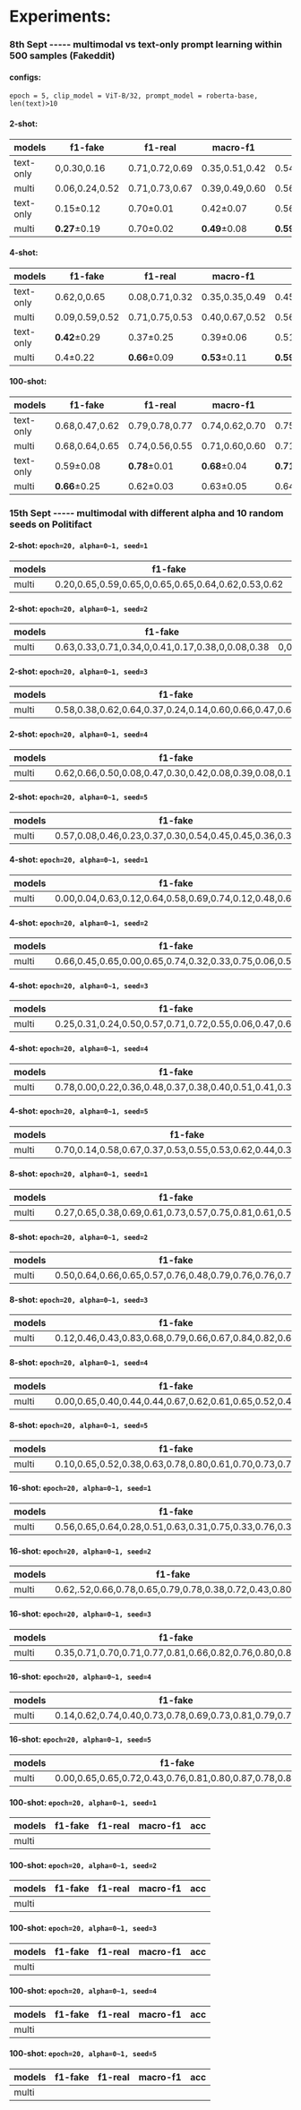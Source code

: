 # Experiments:
### 8th Sept ----- multimodal vs text-only prompt learning within 500 samples (Fakeddit)
#### configs: 
`epoch = 5, clip_model = ViT-B/32, prompt_model = roberta-base, len(text)>10`
#### 2-shot:
| models       | f1-fake | f1-real | macro-f1| acc |
| ----------- | -----------  | -----------  | ----------- |----------- |
| text-only   |0,0.30,0.16 | 0.71,0.72,0.69  |0.35,0.51,0.42  | 0.54,0.60,0.54|
| multi      |0.06,0.24,0.52        |0.71,0.73,0.67      |0.39,0.49,0.60 |0.56,0.60,0.61   |
| text-only  |0.15±0.12        |0.70±0.01    |0.42±0.07 |0.56±0.03   |
| multi      | **0.27**±0.19        |0.70±0.02      |**0.49**±0.08 |**0.59**±0.02   |
#### 4-shot:
| models       | f1-fake | f1-real | macro-f1| acc |
| ----------- | -----------  | -----------  | ----------- |----------- |
| text-only   |0.62,0,0.65 | 0.08,0.71,0.32  |0.35,0.35,0.49  | 0.45,0.55,0.53|
| multi      |0.09,0.59,0.52        |0.71,0.75,0.53      |0.40,0.67,0.52 |0.56,0.68,0.52   |
| text-only  |**0.42**±0.29        |0.37±0.25    |0.39±0.06 |0.51±0.04   |
| multi      | 0.4±0.22        |**0.66**±0.09      |**0.53**±0.11 |**0.59**±0.06   |
#### 100-shot:
| models       | f1-fake | f1-real | macro-f1| acc |
| ----------- | -----------  | -----------  | ----------- |----------- |
| text-only   |0.68,0.47,0.62 | 0.79,0.78,0.77  |0.74,0.62,0.70  | 0.75,0.68,0.71|
| multi      |0.68,0.64,0.65        |0.74,0.56,0.55      |0.71,0.60,0.60 |0.71,0.60,0.61   |
| text-only  |0.59±0.08       |**0.78**±0.01    |**0.68**±0.04 |**0.71**±0.02   |
| multi      | **0.66**±0.25        |0.62±0.03      |0.63±0.05 |0.64±0.04  |

### 15th Sept ----- multimodal with different alpha and 10 random seeds on Politifact

#### 2-shot: `epoch=20, alpha=0~1, seed=1`

| models       | f1-fake | f1-real | macro-f1| acc |
| ----------- | -----------  | -----------  | ----------- |----------- |
| multi      |0.20,0.65,0.59,0.65,0,0.65,0.65,0.64,0.62,0.53,0.62       |0.60,0,0.3,0,0.65,0,0,0.04,0,0.09,0    |0.40,0.33,0.44,0.33,0.36,0.32,0.32,0.34,0.31,0.31,0.31 |0.46,0.48,0.48,0.48,0.49,0.48,0.48,0.47,0.45,0.38,0.45  |

#### 2-shot: `epoch=20, alpha=0~1, seed=2`

| models       | f1-fake | f1-real | macro-f1| acc |
| ----------- | -----------  | -----------  | ----------- |----------- |
| multi      |0.63,0.33,0.71,0.34,0,0.41,0.17,0.38,0,0.08,0.38     |0,0.66,0.68,0.73,0.68,0.71,0.70,0.74,0.68,0.69,0.72   |0.32,0.49,0.70,0.53,0.34,0.56,0.44,0.56,0.34,0.39,0.55 |0.46,0.55,0.70,0.61,0.52,0.61,0.56,0.63,0.52,0.54,0.62 |

#### 2-shot: `epoch=20, alpha=0~1, seed=3`
| models       | f1-fake | f1-real | macro-f1| acc |
| ----------- | -----------  | -----------  | ----------- |----------- |
| multi      |0.58,0.38,0.62,0.64,0.37,0.24,0.14,0.60,0.66,0.47,0.67      |0.45,0.40,0.69,0.64,0.71,0.67,0.69,0.72,0.37,0.67,0.34    |0.52,0.39,0.66,0.64,0.54,0.45,0.41,0.66,0.51,0.54,0.50|0.53,0.39,0.66,0.64,0.60,0.54,0.54,0.68,0.56,0.58,0.56 |

#### 2-shot: `epoch=20, alpha=0~1, seed=4`

| models       | f1-fake | f1-real | macro-f1| acc |
| ----------- | -----------  | -----------  | ----------- |----------- |
| multi      |0.62,0.66,0.50,0.08,0.47,0.30,0.42,0.08,0.39,0.08,0.14      |0.29,0.04,0.60,0.69,0.73,0.72,0.73,0.69,0.73,0.69,0.69    |0.46,0.35,0.55,0.39,0.60,0.51,0.58,0.39,0.56,0.39,0.41 |0.51,0.49,0.55,0.54,0.64,0.60,0.63,0.53,0.62,0.54,0.55 |

#### 2-shot: `epoch=20, alpha=0~1, seed=5`

| models       | f1-fake | f1-real | macro-f1| acc |
| ----------- | -----------  | -----------  | ----------- |----------- |
| multi      |0.57,0.08,0.46,0.23,0.37,0.30,0.54,0.45,0.45,0.36,0.36      |0.54,0.68,0.69,0.71,0.72,0.72,0.72,0.73,0.73,0.71,0.71    |0.56,0.38,0.58,0.47,0.55,0.51,0.63,0.59,0.59,0.54,0.54 |0.56,0.52,0.61,0.58,0.61,0.60,0.65,0.64,0.64,0.60,0.60 |

#### 4-shot: `epoch=20, alpha=0~1, seed=1`

| models       | f1-fake | f1-real | macro-f1| acc |
| ----------- | -----------  | -----------  | ----------- |----------- |
| multi      |0.00,0.04,0.63,0.12,0.64,0.58,0.69,0.74,0.12,0.48,0.69  |0.67,0.67,0.16,0.68,0.76,0.71,0.78,0.80,0.69,0.74,0.79|0.33,0.36,0.39,0.40,0.70,0.65,0.73,0.77,0.41,0.61,0.74 |0.50,0.51,0.48,0.53,0.72,0.66,0.74,0.77,0.54,0.65,0.75 |

#### 4-shot: `epoch=20, alpha=0~1, seed=2`

| models       | f1-fake | f1-real | macro-f1| acc |
| ----------- | -----------  | -----------  | ----------- |----------- |
| multi      |0.66,0.45,0.65,0.00,0.65,0.74,0.32,0.33,0.75,0.06,0.57 | 0.28,0.46,0.18,0.68,0.13,0.73,0.71,0.71,0.65,0.69,0.63|0.47,0.45,0.41,0.34,0.39,0.73,0.52,0.52,0.70,0.38,0.60 | 0.54,0.45,0.51,0.52,0.50,0.73,0.59,0.59,0.71,0.53,0.60 |

#### 4-shot: `epoch=20, alpha=0~1, seed=3`

| models       | f1-fake | f1-real | macro-f1| acc |
| ----------- | -----------  | -----------  | ----------- |----------- |
| multi    |0.25,0.31,0.24,0.50,0.57,0.71,0.72,0.55,0.06,0.47,0.69|0.71,0.51,0.63,0.71,0.62,0.80,0.79,0.74,0.69,0.75,0.79|0.48,0.41,0.44,0.60,0.59,0.76,0.76,0.64,0.38,0.61,0.74|0.58,0.43,0.51,0.63,0.59,0.76,0.75,0.67,0.53,0.66,0.75|

#### 4-shot: `epoch=20, alpha=0~1, seed=4`

| models       | f1-fake | f1-real | macro-f1| acc |
| ----------- | -----------  | -----------  | ----------- |----------- |
| multi      |0.78,0.00,0.22,0.36,0.48,0.37,0.38,0.40,0.51,0.41,0.39|0.84,0.68,0.69,0.71,0.73,0.71,0.72,0.73,0.73,0.73,0.73|0.81,0.34,0.46,0.54,0.60,0.54,0.55,0.57,0.62,0.57,0.56|0.82,0.52,0.56,0.61,0.64,0.61,0.62,0.63,0.65,0.63,0.62|


#### 4-shot: `epoch=20, alpha=0~1, seed=5`

| models       | f1-fake | f1-real | macro-f1| acc |
| ----------- | -----------  | -----------  | ----------- |----------- |
| multi      |0.70,0.14,0.58,0.67,0.37,0.53,0.55,0.53,0.62,0.44,0.36,0.77|0.62,0.69,0.56,0.48,0.72,0.74,0.76,0.74,0.69,0.72,0.72,0.67|0.66,0.42,0.57,0.57,0.55,0.63,0.65,0.64,0.65,0.58,0.54,0.72|0.67,0.55,0.57,0.59,0.61,0.66,0.68,0.67,0.66,0.63,0.61,0.73|


#### 8-shot: `epoch=20, alpha=0~1, seed=1`

| models       | f1-fake | f1-real | macro-f1| acc |
| ----------- | -----------  | -----------  | ----------- |----------- |
| multi      |0.27,0.65,0.38,0.69,0.61,0.73,0.57,0.75,0.81,0.61,0.58|0.67,0.00,0.73,0.72,0.65,0.46,0.77,0.54,0.80,0.76,0.77|0.47,0.33,0.56,0.70,0.63,0.59,0.67,0.65,0,80,0.68,0.68|0.54,0.48,0.63,0.70,0.63,0.64,0.70,0.68,0.80,0.70,0.70|


#### 8-shot: `epoch=20, alpha=0~1, seed=2`

| models       | f1-fake | f1-real | macro-f1| acc |
| ----------- | -----------  | -----------  | ----------- |----------- |
| multi      |0.50,0.64,0.66,0.65,0.57,0.76,0.48,0.79,0.76,0.76,0.73|0.54,0.63,0.19,0.02,0.77,0.77,0.75,0.77,0.74,0.60,0.82,|0.52,0.63,0.42,0.34,0.67,0.76,0.62,0.78,0.75,0.68,0.77|0.52,0.63,0.52,0.49,0.70,0.76,0.66,0.78,0.75,0.70,0.78|


#### 8-shot: `epoch=20, alpha=0~1, seed=3`

| models       | f1-fake | f1-real | macro-f1| acc |
| ----------- | -----------  | -----------  | ----------- |----------- |
| multi      |0.12,0.46,0.43,0.83,0.68,0.79,0.66,0.67,0.84,0.82,0.69|0.69,0.53,0.72,0.79,0.24,0.79,0.04,0.17,0.84,0.76,0.30|0.41,0.50,0.58,0.81,0.46,0.79,0.35,0.42,0.84,0.79,0.50|0.54,0.50,0.63,0.81,0.55,0.79,0.49,0.53,0.84,0.80,0.57|


#### 8-shot: `epoch=20, alpha=0~1, seed=4`

| models       | f1-fake | f1-real | macro-f1| acc |
| ----------- | -----------  | -----------  | ----------- |----------- |
| multi      |0.00,0.65,0.40,0.44,0.44,0.67,0.62,0.61,0.65,0.52,0.46|0.68,0.54,0.74,0.71,0.74,0.19,0.76,0.75,0.70,0.72,0.72|0.34,0.60,0.57,0.58,0.59,0.43,0.69,0.68,0.67,0.62,0.59|0.52,0.60,0.64,0.62,0.64,0.53,0.71,0.70,0.68,0.65,0.63|


#### 8-shot: `epoch=20, alpha=0~1, seed=5`

| models       | f1-fake | f1-real | macro-f1| acc |
| ----------- | -----------  | -----------  | ----------- |----------- |
| multi      |0.10,0.65,0.52,0.38,0.63,0.78,0.80,0.61,0.70,0.73,0.79|0.66,0.02,0.72,0.73,0.77,0.83,0.76,0,78,0.80,0.61,0.83|0.38,0.34,0.62,0.55,0.70,0.80,0.78,0.69,0.75,0.67,0.81|0.51,0.48,0.65,0.62,0.71,0.81,0.79,0.71,0.76,0.68,0.81|

#### 16-shot: `epoch=20, alpha=0~1, seed=1`

| models       | f1-fake | f1-real | macro-f1| acc |
| ----------- | -----------  | -----------  | ----------- |----------- |
| multi      |0.56,0.65,0.64,0.28,0.51,0.63,0.31,0.75,0.33,0.76,0.36|0.26,0.18,0.04,0.71,0.74,0.68,0.71,0.80,0.72,0.66,0.72|0.41,0.42,0.34,0.50,0.63,0.66,0.51,0.77,0.52,0.71,0.54|0.45,0.51,0.48,0.59,0.66,0.66,0.60,0.78,0.60,0.72,0.61|



#### 16-shot: `epoch=20, alpha=0~1, seed=2`

| models       | f1-fake | f1-real | macro-f1| acc |
| ----------- | -----------  | -----------  | ----------- |----------- |
| multi      |0.62,.52,0.66,0.78,0.65,0.79,0.78,0.38,0.72,0.43,0.80|0.06,0.58,0.55,0.74,0.77,0.84,0.67,0.74,0.81,0.74,0.83|0.34,0.55,0.61,0.76,0.71,0.82,0.72,0.56,0.76,0.58,0.81|0.46,0.55,0.61,0.77,0.72,0.82,0.73,0.63,0.77,0.64,0.81|

#### 16-shot: `epoch=20, alpha=0~1, seed=3`

| models       | f1-fake | f1-real | macro-f1| acc |
| ----------- | -----------  | -----------  | ----------- |----------- |
| multi      |0.35,0.71,0.70,0.71,0.77,0.81,0.66,0.82,0.76,0.80,0.86|0.52,0.50,0.73,0.81,0.75,0.82,0.77,0.77,0.82,0.80,0.86|0.44,0.63,0.72,0.75,0.76,0.82,0.71,0.79,0.79,0.80,0.86|0.45,0.61,0.72,0.76,0.76,0.82,0.72,0.80,0.80,0.80,0.86|

#### 16-shot: `epoch=20, alpha=0~1, seed=4`

| models       | f1-fake | f1-real | macro-f1| acc |
| ----------- | -----------  | -----------  | ----------- |----------- |
| multi      |0.14,0.62,0.74,0.40,0.73,0.78,0.69,0.73,0.81,0.79,0.78|0.65,0.53,0.80,0.74,0.78,0.81,0.36,0.79,0.82,0,73,0.83|0.40,0.57,0.77,0.57,0.76,0.79,0.52,0.76,0.81,0.76,0.80|0.50,0.58,0.77,0.63,0.76,0.80,0.58,0.77,0.81,0.77,0.81|



#### 16-shot: `epoch=20, alpha=0~1, seed=5`

| models       | f1-fake | f1-real | macro-f1| acc |
| ----------- | -----------  | -----------  | ----------- |----------- |
| multi      |0.00,0.65,0.65,0.72,0.43,0.76,0.81,0.80,0.87,0.78,0.82,|0.67,0.16,0.02,0.60,0.73,0.83,0.83,0.82,0.89,0.83,0.80,|0.34,0.41,0.34,0.66,0.58,0.80,0.82,0.81,0.88,0.80,0.81|0.51,0.51,0.49,0.67,0.64,0.80,0.82,0.81,0.88,0.81,0.81|


#### 100-shot: `epoch=20, alpha=0~1, seed=1`

| models       | f1-fake | f1-real | macro-f1| acc |
| ----------- | -----------  | -----------  | ----------- |----------- |
| multi      |||||

#### 100-shot: `epoch=20, alpha=0~1, seed=2`

| models       | f1-fake | f1-real | macro-f1| acc |
| ----------- | -----------  | -----------  | ----------- |----------- |
| multi      |||||


#### 100-shot: `epoch=20, alpha=0~1, seed=3`

| models       | f1-fake | f1-real | macro-f1| acc |
| ----------- | -----------  | -----------  | ----------- |----------- |
| multi      |||||



#### 100-shot: `epoch=20, alpha=0~1, seed=4`

| models       | f1-fake | f1-real | macro-f1| acc |
| ----------- | -----------  | -----------  | ----------- |----------- |
| multi      |||||


#### 100-shot: `epoch=20, alpha=0~1, seed=5`

| models       | f1-fake | f1-real | macro-f1| acc |
| ----------- | -----------  | -----------  | ----------- |----------- |
| multi      |||||
